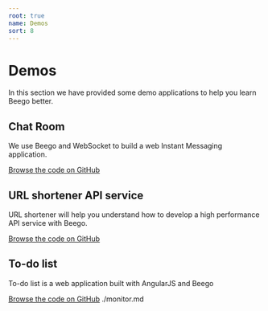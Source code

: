 ```yaml
---
root: true
name: Demos
sort: 8
---
```


# Demos
In this section we have provided some demo applications to help you learn Beego better.

## Chat Room
We use Beego and WebSocket to build a web Instant Messaging application.

[Browse the code on GitHub](https://github.com/beego/samples/tree/master/WebIM)

## URL shortener API service
URL shortener will help you understand how to develop a high performance API service with Beego.

[Browse the code on GitHub](https://github.com/beego/samples/tree/master/shorturl)

## To-do list
To-do list is a web application built with AngularJS and Beego

[Browse the code on GitHub](https://github.com/beego/samples/tree/master/todo)
./monitor.md
